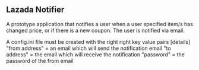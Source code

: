 ## Lazada Notifier
A prototype application that notifies a user when a user specified item/s has
changed price, or if there is a new coupon. The user is notified via email.

A config.ini file must be created with the right right key value pairs
[details]
"from address" = an email which will send the notification email
"to address" = the email which will receive the notification
"password" = the password of the from email
